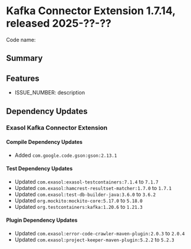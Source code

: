 # Kafka Connector Extension 1.7.14, released 2025-??-??

Code name:

## Summary

## Features

* ISSUE_NUMBER: description

## Dependency Updates

### Exasol Kafka Connector Extension

#### Compile Dependency Updates

* Added `com.google.code.gson:gson:2.13.1`

#### Test Dependency Updates

* Updated `com.exasol:exasol-testcontainers:7.1.4` to `7.1.7`
* Updated `com.exasol:hamcrest-resultset-matcher:1.7.0` to `1.7.1`
* Updated `com.exasol:test-db-builder-java:3.6.0` to `3.6.2`
* Updated `org.mockito:mockito-core:5.17.0` to `5.18.0`
* Updated `org.testcontainers:kafka:1.20.6` to `1.21.3`

#### Plugin Dependency Updates

* Updated `com.exasol:error-code-crawler-maven-plugin:2.0.3` to `2.0.4`
* Updated `com.exasol:project-keeper-maven-plugin:5.2.2` to `5.2.3`
